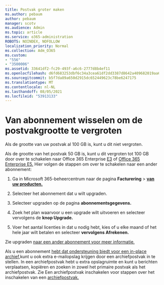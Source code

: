 ```yaml
---
title: Postvak groter maken
ms.author: pebaum
author: pebaum
manager: scotv
ms.audience: Admin
ms.topic: article
ms.service: o365-administration
ROBOTS: NOINDEX, NOFOLLOW
localization_priority: Normal
ms.collection: Adm_O365
ms.custom:
- "556"
- "3500006"
ms.assetid: 33641df2-fc29-493f-a6c6-2777d8b4ef11
ms.openlocfilehash: d6fd683253dbf6c34a3cea61df2dd3387d8642a409682019aa62ef3b619e84aa
ms.sourcegitcommit: b5f7da89a650d2915dc652449623c78be6247175
ms.translationtype: MT
ms.contentlocale: nl-NL
ms.lasthandoff: 08/05/2021
ms.locfileid: "53913133"
---
```

# <a name="switch-subscriptions-to-increase-mailbox-size"></a>Van abonnement wisselen om de postvakgrootte te vergroten

Als de grootte van uw postvak al 100 GB is, kunt u dit niet vergroten.
  
Als de grootte van het postvak 50 GB is, kunt u dit vergroten tot 100 GB door over te schakelen naar Office 365 Enterprise [E3](https://products.office.com/business/office-365-enterprise-e3-business-software) of [Office 365 Enterprise E5.](https://products.office.com/business/office-365-enterprise-e5-business-software) Hier volgen de stappen om over te schakelen naar een ander abonnement:
  
1. Ga in Microsoft 365-beheercentrum naar de pagina **Facturering** \> **[van uw producten.](https://go.microsoft.com/fwlink/p/?linkid=842054)**

2. Selecteer het abonnement dat u wilt upgraden.

3. Selecteer upgraden op de pagina **abonnementsgegevens.**

4. Zoek het plan waarvoor u een upgrade wilt uitvoeren en selecteer vervolgens de **knop Upgrade.**

5. Voer het aantal licenties in dat u nodig hebt, kies of u elke maand of het hele jaar wilt betalen en selecteer **vervolgens Afrekenen.**

Zie upgraden [naar een ander abonnement voor meer informatie.](https://docs.microsoft.com/microsoft-365/commerce/subscriptions/upgrade-to-different-plan)

Als u een abonnement [hebt dat ondersteuning biedt voor een in-place archief,](https://docs.microsoft.com/office365/servicedescriptions/exchange-online-archiving-service-description/exchange-online-archiving-service-description)kunt u ook extra e-mailopslag krijgen door een archiefpostvak in te stellen. In een archiefpostvak hebt u extra opslagruimte en kunt u berichten verplaatsen, kopiëren en zoeken in zowel het primaire postvak als het archiefpostvak. Zie Een archiefpostvak inschakelen voor stappen over het inschakelen van een [archiefpostvak.](https://docs.microsoft.com/microsoft-365/compliance/enable-archive-mailboxes)